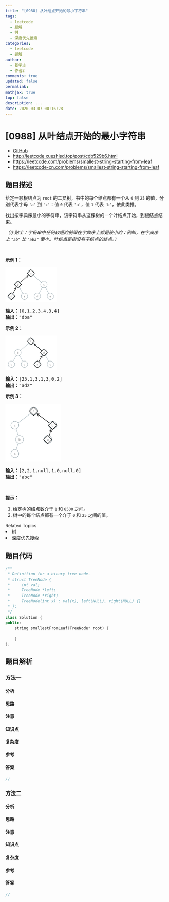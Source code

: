 ```yaml
---
title: "[0988] 从叶结点开始的最小字符串"
tags:
  - leetcode
  - 题解
  - 树
  - 深度优先搜索
categories:
  - leetcode
  - 题解
author:
  - 张学志
  - 作者2
comments: true
updated: false
permalink:
mathjax: true
top: false
description: ...
date: 2020-03-07 00:16:28
---
```



# [0988] 从叶结点开始的最小字符串
* [GitHub](https://github.com/algoboy101/LeetCodeCrowdsource/tree/master/_posts/QA/%5B0988%5D%20%E4%BB%8E%E5%8F%B6%E7%BB%93%E7%82%B9%E5%BC%80%E5%A7%8B%E7%9A%84%E6%9C%80%E5%B0%8F%E5%AD%97%E7%AC%A6%E4%B8%B2.md)
* http://leetcode.xuezhisd.top/post/cdb529b6.html
* https://leetcode.com/problems/smallest-string-starting-from-leaf
* https://leetcode-cn.com/problems/smallest-string-starting-from-leaf


## 题目描述

<p>给定一颗根结点为&nbsp;<code>root</code>&nbsp;的二叉树，书中的每个结点都有一个从&nbsp;<code>0</code> 到&nbsp;<code>25</code>&nbsp;的值，分别代表字母&nbsp;<code>&#39;a&#39;</code> 到&nbsp;<code>&#39;z&#39;</code>：值&nbsp;<code>0</code> 代表&nbsp;<code>&#39;a&#39;</code>，值&nbsp;<code>1</code>&nbsp;代表&nbsp;<code>&#39;b&#39;</code>，依此类推。</p>

<p>找出按字典序最小的字符串，该字符串从这棵树的一个叶结点开始，到根结点结束。</p>

<p><em>（小贴士：字符串中任何较短的前缀在字典序上都是较小的：例如，在字典序上&nbsp;<code>&quot;ab&quot;</code> 比&nbsp;<code>&quot;aba&quot;</code>&nbsp;要小。叶结点是指没有子结点的结点。）</em></p>

<p>&nbsp;</p>

<ol>
</ol>

<p><strong>示例 1：</strong></p>

<p><strong><img alt="" src="https://raw.githubusercontent.com/algoboy101/LeetCodeCrowdsource/master/imgs/tree1.png" style="height: 107px; width: 160px;"></strong></p>

<pre><strong>输入：</strong>[0,1,2,3,4,3,4]
<strong>输出：</strong>&quot;dba&quot;
</pre>

<p><strong>示例 2：</strong></p>

<p><strong><img alt="" src="https://raw.githubusercontent.com/algoboy101/LeetCodeCrowdsource/master/imgs/tree2.png" style="height: 107px; width: 160px;"></strong></p>

<pre><strong>输入：</strong>[25,1,3,1,3,0,2]
<strong>输出：</strong>&quot;adz&quot;
</pre>

<p><strong>示例 3：</strong></p>

<p><strong><img alt="" src="https://raw.githubusercontent.com/algoboy101/LeetCodeCrowdsource/master/imgs/tree3.png" style="height: 180px; width: 172px;"></strong></p>

<pre><strong>输入：</strong>[2,2,1,null,1,0,null,0]
<strong>输出：</strong>&quot;abc&quot;
</pre>

<p>&nbsp;</p>

<p><strong>提示：</strong></p>

<ol>
	<li>给定树的结点数介于&nbsp;<code>1</code> 和&nbsp;<code>8500</code>&nbsp;之间。</li>
	<li>树中的每个结点都有一个介于&nbsp;<code>0</code>&nbsp;和&nbsp;<code>25</code>&nbsp;之间的值。</li>
</ol>
<div><div>Related Topics</div><div><li>树</li><li>深度优先搜索</li></div></div>


## 题目代码

```cpp
/**
 * Definition for a binary tree node.
 * struct TreeNode {
 *     int val;
 *     TreeNode *left;
 *     TreeNode *right;
 *     TreeNode(int x) : val(x), left(NULL), right(NULL) {}
 * };
 */
class Solution {
public:
    string smallestFromLeaf(TreeNode* root) {

    }
};
```


## 题目解析


### 方法一

#### 分析

#### 思路

#### 注意

#### 知识点

#### 复杂度

#### 参考

#### 答案

```cpp
//
```


### 方法二

#### 分析

#### 思路

#### 注意

#### 知识点

#### 复杂度

#### 参考

#### 答案

```cpp
//
```


